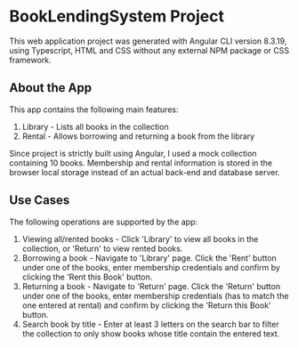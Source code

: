 # BookLendingSystem Project

This web application project was generated with Angular CLI version 8.3.19, using Typescript, HTML and CSS without any external NPM package or CSS framework.

## About the App

This app contains the following main features:
1. Library - Lists all books in the collection
2. Rental - Allows borrowing and returning a book from the library

Since project is strictly built using Angular, I used a mock collection containing 10 books. Membership and rental information is stored in the browser local storage instead of an actual back-end and database server.

## Use Cases

The following operations are supported by the app:
1. Viewing all/rented books - Click 'Library' to view all books in the collection, or 'Return' to view rented books.
2. Borrowing a book - Navigate to 'Library' page. Click the 'Rent' button under one of the books, enter membership credentials and confirm by clicking the 'Rent this Book' button.
3. Returning a book - Navigate to 'Return' page. Click the 'Return' button under one of the books, enter membership credentials (has to match the one entered at rental) and confirm by clicking the 'Return this Book' button.
4. Search book by title - Enter at least 3 letters on the search bar to filter the collection to only show books whose title contain the entered text.


